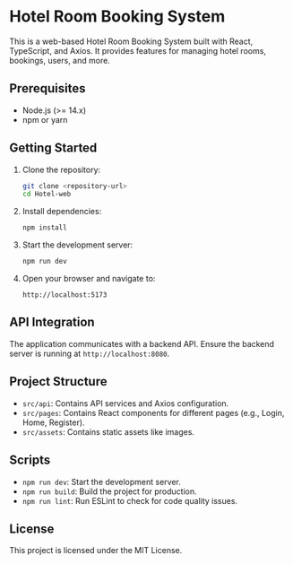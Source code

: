 # Hotel Room Booking System

This is a web-based Hotel Room Booking System built with React, TypeScript, and Axios. It provides features for managing hotel rooms, bookings, users, and more.

## Prerequisites

- Node.js (>= 14.x)
- npm or yarn

## Getting Started

1. Clone the repository:

   ```bash
   git clone <repository-url>
   cd Hotel-web
   ```

2. Install dependencies:

   ```bash
   npm install
   ```

3. Start the development server:

   ```bash
   npm run dev
   ```

4. Open your browser and navigate to:
   ```
   http://localhost:5173
   ```

## API Integration

The application communicates with a backend API. Ensure the backend server is running at `http://localhost:8080`.

## Project Structure

- `src/api`: Contains API services and Axios configuration.
- `src/pages`: Contains React components for different pages (e.g., Login, Home, Register).
- `src/assets`: Contains static assets like images.

## Scripts

- `npm run dev`: Start the development server.
- `npm run build`: Build the project for production.
- `npm run lint`: Run ESLint to check for code quality issues.

## License

This project is licensed under the MIT License.
